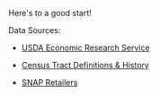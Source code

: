 Here's to a good start!


Data Sources:

- [USDA Economic Research Service](https://www.ers.usda.gov/data-products/food-access-research-atlas/download-the-data/)

- [Census Tract Definitions & History](https://www2.census.gov/geo/pdfs/education/CensusTracts.pdf)

- [SNAP Retailers](https://www.fns.usda.gov/snap/retailer/historicaldata)